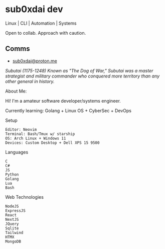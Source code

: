 # sub0xdai dev

Linux | CLI | Automation | Systems

Open to collab. Approach with caution.

## Comms
- sub0xdai@proton.me

_Subutai (1175-1248) Known as "The Dog of War," Subutai was a master strategist and military commander who conquered more territory than any other general in history._

About Me:

Hi! I'm a amateur software developer/systems engineer. 

Currently learning: Golang + Linux OS + CyberSec + DevOps

Setup

    Editor: Neovim
    Terminal: Bash/Tmux w/ starship
    OS: Arch Linux + Windows 11
    Devices: Custom Desktop + Dell XPS 15 9500

Languages

    C
    C#
    JS
    Python
    Golang
    Lua
    Bash

Web Technologies

    NodeJS
    ExpressJS
    React
    NextJS
    JQuery
    Sqlite
    Tailwind
    HTMX
    MongoDB


